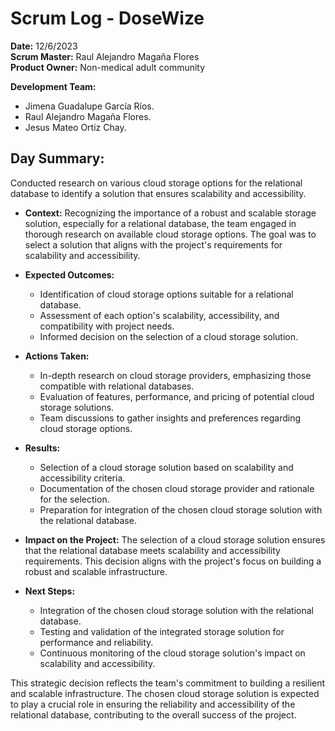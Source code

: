 # Scrum Log - DoseWize

**Date:** 12/6/2023  
**Scrum Master:**  Raul Alejandro Magaña Flores  
**Product Owner:**  Non-medical adult community  

**Development Team:**
-   Jimena Guadalupe García Ríos.
-   Raul Alejandro Magaña Flores.
-   Jesus Mateo Ortiz Chay.

## Day Summary:
  Conducted research on various cloud storage options for the relational database to identify a solution that ensures scalability and accessibility.

- **Context:**
  Recognizing the importance of a robust and scalable storage solution, especially for a relational database, the team engaged in thorough research on available cloud storage options. The goal was to select a solution that aligns with the project's requirements for scalability and accessibility.

- **Expected Outcomes:**
  - Identification of cloud storage options suitable for a relational database.
  - Assessment of each option's scalability, accessibility, and compatibility with project needs.
  - Informed decision on the selection of a cloud storage solution.

- **Actions Taken:**
  - In-depth research on cloud storage providers, emphasizing those compatible with relational databases.
  - Evaluation of features, performance, and pricing of potential cloud storage solutions.
  - Team discussions to gather insights and preferences regarding cloud storage options.

- **Results:**
  - Selection of a cloud storage solution based on scalability and accessibility criteria.
  - Documentation of the chosen cloud storage provider and rationale for the selection.
  - Preparation for integration of the chosen cloud storage solution with the relational database.

- **Impact on the Project:**
  The selection of a cloud storage solution ensures that the relational database meets scalability and accessibility requirements. This decision aligns with the project's focus on building a robust and scalable infrastructure.

- **Next Steps:**
  - Integration of the chosen cloud storage solution with the relational database.
  - Testing and validation of the integrated storage solution for performance and reliability.
  - Continuous monitoring of the cloud storage solution's impact on scalability and accessibility.

This strategic decision reflects the team's commitment to building a resilient and scalable infrastructure. The chosen cloud storage solution is expected to play a crucial role in ensuring the reliability and accessibility of the relational database, contributing to the overall success of the project.